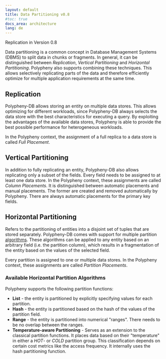 ```yaml
---
layout: default
title: Data Partitioning v0.8
#toc: true
docs_area: architecture
lang: de
---
```

Replication in Version 0.8
  
   
Data partitioning is a common concept in Database Management Systems (DBMS) to split data in chunks or fragments. In general, it can be distinguished between *Replication*, *Vertical Partitioning* and *Horizontal Partitioning*. Polypheny also supports combining these techniques. This allows selectively replicating parts of the data and therefore efficiently optimize for multiple application requirements at the same time.




## Replication
Polypheny-DB allows storing an entity on multiple data stores. This allows optimizing for different workloads, since Polypheny-DB always selects the data store with the best characteristics for executing a query. By exploiting the advantages of the available data stores, Polypheny is able to provide the best possible performance for heterogeneous workloads. 

In the Polypheny context, the assignment of a full replica to a data store is called *Full Placement*.



## Vertical Partitioning
In addition to fully replicating an entity, Polypheny-DB also allows replicating only a subset of the fields. Every field needs to be assigned to at least one data store. In the Polypheny context, these assignments are called *Column Placements*.  It is distinguished between automatic placements and manual placements. The former are created and removed automatically by Polypheny. There are always automatic placements for the primary key fields.



## Horizontal Partitioning
Refers to the partitioning of entities into a disjoint set of tuples that are stored separately. Polypheny-DB comes with support for multiple partition [algorithms](#existing-horizontal-partition-algorithms). These algorithms can be applied to any entity based on an arbitrary field (i.e. the partition column), which results in a fragmentation of the entity based on the values of the selected field. 

Every partition is assigned to one or multiple data stores. In the Polypheny context, these assignments are called *Partition Placements*.



### Available Horizontal Partition Algorithms
Polypheny supports the following partition functions:
* **List** - the entity is partitioned by explicitly specifying values for each partition.
* **Hash** - the entity is partitioned based on the hash of the values of the partition field. 
* **Range** - the entity is partitioned into numerical "ranges". There needs to be no overlap between the ranges. 
* **Temperature-aware Partitioning** - Serves as an extension to the classical partition functions. It places data based on their "temperature" in either a *HOT*- or *COLD* partition group. This classification depends on certain cost metrics like the access frequency. It internally uses the hash partitioning function.